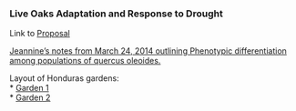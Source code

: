 ### Live Oaks Adaptation and Response to Drought

Link to
[Proposal](https://drive.google.com/file/d/1lvIN1pYCpYhKTxzzCvds9pHqNTbRku0-/view?usp=sharing)

[Jeannine’s notes from March 24, 2014 outlining Phenotypic
differentiation among populations of quercus
oleoides.](https://docs.google.com/document/d/1OaR2jG-oMx6BLpeJjTIGk1KnRzHnK68R/edit?usp=sharing&ouid=117278050553426340443&rtpof=true&sd=true)

Layout of Honduras gardens:  
\* [Garden
1](https://drive.google.com/file/d/1_Xb5rzg5GaaMQxlFfR_6dSC0x5KvNecP/view?usp=sharing)  
\* [Garden
2](https://drive.google.com/file/d/1FuBNno3aR9p1Rm-FJ09S-y7CvkXC3qlj/view?usp=sharing)
